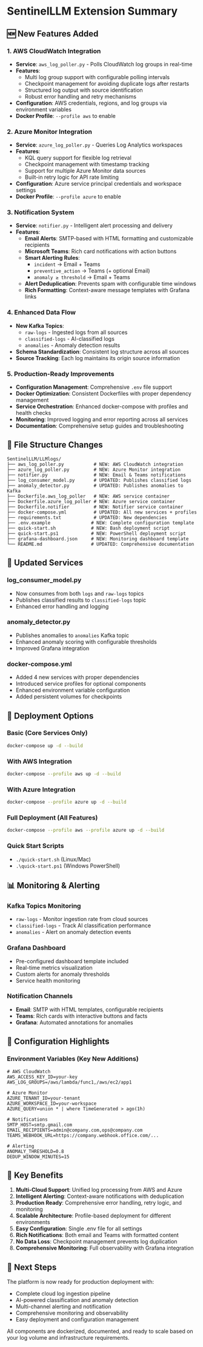 # SentinelLLM Extension Summary

## 🆕 New Features Added

### 1. AWS CloudWatch Integration
- **Service**: `aws_log_poller.py` - Polls CloudWatch log groups in real-time
- **Features**:
  - Multi log group support with configurable polling intervals
  - Checkpoint management for avoiding duplicate logs after restarts
  - Structured log output with source identification
  - Robust error handling and retry mechanisms
- **Configuration**: AWS credentials, regions, and log groups via environment variables
- **Docker Profile**: `--profile aws` to enable

### 2. Azure Monitor Integration
- **Service**: `azure_log_poller.py` - Queries Log Analytics workspaces 
- **Features**:
  - KQL query support for flexible log retrieval
  - Checkpoint management with timestamp tracking
  - Support for multiple Azure Monitor data sources
  - Built-in retry logic for API rate limiting
- **Configuration**: Azure service principal credentials and workspace settings
- **Docker Profile**: `--profile azure` to enable

### 3. Notification System
- **Service**: `notifier.py` - Intelligent alert processing and delivery
- **Features**:
  - **Email Alerts**: SMTP-based with HTML formatting and customizable recipients
  - **Microsoft Teams**: Rich card notifications with action buttons
  - **Smart Alerting Rules**:
    - `incident` → Email + Teams
    - `preventive_action` → Teams (+ optional Email)
    - `anomaly ≥ threshold` → Email + Teams
  - **Alert Deduplication**: Prevents spam with configurable time windows
  - **Rich Formatting**: Context-aware message templates with Grafana links

### 4. Enhanced Data Flow
- **New Kafka Topics**:
  - `raw-logs` - Ingested logs from all sources
  - `classified-logs` - AI-classified logs
  - `anomalies` - Anomaly detection results
- **Schema Standardization**: Consistent log structure across all sources
- **Source Tracking**: Each log maintains its origin source information

### 5. Production-Ready Improvements
- **Configuration Management**: Comprehensive `.env` file support
- **Docker Optimization**: Consistent Dockerfiles with proper dependency management
- **Service Orchestration**: Enhanced docker-compose with profiles and health checks
- **Monitoring**: Improved logging and error reporting across all services
- **Documentation**: Comprehensive setup guides and troubleshooting

## 📁 File Structure Changes

```
SentinelLLM/LLMlogs/
├── aws_log_poller.py           # NEW: AWS CloudWatch integration
├── azure_log_poller.py         # NEW: Azure Monitor integration  
├── notifier.py                 # NEW: Email & Teams notifications
├── log_consumer_model.py       # UPDATED: Publishes classified logs
├── anomaly_detector.py         # UPDATED: Publishes anomalies to Kafka
├── Dockerfile.aws_log_poller   # NEW: AWS service container
├── Dockerfile.azure_log_poller # NEW: Azure service container
├── Dockerfile.notifier         # NEW: Notifier service container
├── docker-compose.yml          # UPDATED: All new services + profiles
├── requirements.txt            # UPDATED: New dependencies
├── .env.example               # NEW: Complete configuration template
├── quick-start.sh             # NEW: Bash deployment script
├── quick-start.ps1            # NEW: PowerShell deployment script
├── grafana-dashboard.json     # NEW: Monitoring dashboard template
└── README.md                  # UPDATED: Comprehensive documentation
```

## 🔄 Updated Services

### log_consumer_model.py
- Now consumes from both `logs` and `raw-logs` topics
- Publishes classified results to `classified-logs` topic
- Enhanced error handling and logging

### anomaly_detector.py
- Publishes anomalies to `anomalies` Kafka topic
- Enhanced anomaly scoring with configurable thresholds
- Improved Grafana integration

### docker-compose.yml
- Added 4 new services with proper dependencies
- Introduced service profiles for optional components
- Enhanced environment variable configuration
- Added persistent volumes for checkpoints

## 🚀 Deployment Options

### Basic (Core Services Only)
```bash
docker-compose up -d --build
```

### With AWS Integration
```bash
docker-compose --profile aws up -d --build
```

### With Azure Integration  
```bash
docker-compose --profile azure up -d --build
```

### Full Deployment (All Features)
```bash
docker-compose --profile aws --profile azure up -d --build
```

### Quick Start Scripts
- `./quick-start.sh` (Linux/Mac)
- `.\quick-start.ps1` (Windows PowerShell)

## 📊 Monitoring & Alerting

### Kafka Topics Monitoring
- `raw-logs` - Monitor ingestion rate from cloud sources
- `classified-logs` - Track AI classification performance  
- `anomalies` - Alert on anomaly detection events

### Grafana Dashboard
- Pre-configured dashboard template included
- Real-time metrics visualization
- Custom alerts for anomaly thresholds
- Service health monitoring

### Notification Channels
- **Email**: SMTP with HTML templates, configurable recipients
- **Teams**: Rich cards with interactive buttons and facts
- **Grafana**: Automated annotations for anomalies

## 🔧 Configuration Highlights

### Environment Variables (Key New Additions)
```env
# AWS CloudWatch
AWS_ACCESS_KEY_ID=your-key
AWS_LOG_GROUPS=/aws/lambda/func1,/aws/ec2/app1

# Azure Monitor  
AZURE_TENANT_ID=your-tenant
AZURE_WORKSPACE_ID=your-workspace
AZURE_QUERY=union * | where TimeGenerated > ago(1h)

# Notifications
SMTP_HOST=smtp.gmail.com
EMAIL_RECIPIENTS=admin@company.com,ops@company.com
TEAMS_WEBHOOK_URL=https://company.webhook.office.com/...

# Alerting
ANOMALY_THRESHOLD=0.8
DEDUP_WINDOW_MINUTES=15
```

## 🎯 Key Benefits

1. **Multi-Cloud Support**: Unified log processing from AWS and Azure
2. **Intelligent Alerting**: Context-aware notifications with deduplication
3. **Production Ready**: Comprehensive error handling, retry logic, and monitoring
4. **Scalable Architecture**: Profile-based deployment for different environments
5. **Easy Configuration**: Single .env file for all settings
6. **Rich Notifications**: Both email and Teams with formatted content
7. **No Data Loss**: Checkpoint management prevents log duplication
8. **Comprehensive Monitoring**: Full observability with Grafana integration

## 🔮 Next Steps

The platform is now ready for production deployment with:
- Complete cloud log ingestion pipeline
- AI-powered classification and anomaly detection
- Multi-channel alerting and notification
- Comprehensive monitoring and observability
- Easy deployment and configuration management

All components are dockerized, documented, and ready to scale based on your log volume and infrastructure requirements.

